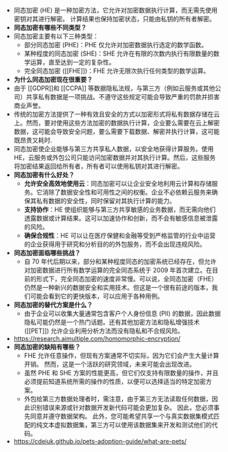 - 同态加密 (HE) 是一种加密方法，它允许对加密数据执行计算，而无需先使用密钥对其进行解密。 计算结果也保持加密状态，只能由私钥的所有者解密。
- **同态加密有哪些不同类型？**
- 同态加密主要有以下三种类型：
	- 部分同态加密 (PHE)：PHE 仅允许对加密数据执行选定的数学函数。
	- 某种程度的同态加密 (SHE)：SHE 允许在有限的次数内执行有限数量的数学运算，直至达到一定的复杂性。
	- 完全同态加密 ([[FHE]])：FHE 允许无限次执行任何类型的数学运算。
- **为什么同态加密现在很重要？**
- 由于 [[GDPR]]和 [[CCPA]] 等数据隐私法规，与第三方（例如云服务或其他公司）共享私有数据是一项挑战。不遵守这些规定可能会导致严重的罚款并损害商业声誉。
- 传统的加密方法提供了一种有效且安全的方式以加密形式将私有数据存储在云上。然而，要对使用这些方法加密的数据执行计算，企业要么需要在云上解密数据，这可能会导致安全问题，要么需要下载数据、解密并执行计算，这可能既昂贵又耗时.
- 同态加密使企业能够与第三方共享私人数据，以安全地获得计算服务。使用 HE，云服务或外包公司只能访问加密数据并对其执行计算。然后，这些服务将加密结果返回给所有者，所有者可以使用私钥对其进行解密。
- **同态加密有什么好处？**
	- **允许安全高效地使用云**：同态加密可以让企业安全地利用云计算和存储服务。它消除了数据安全性和可用性之间的权衡。企业不必依赖云服务来确保其私有数据的安全性，同时保留对其执行计算的能力。
	- **支持协作**：HE 使组织能够与第三方共享敏感的业务数据，而无需向他们透露数据或计算结果。这可以加速协作和创新，而不会有敏感信息被泄露的风险。
	- **确保合规性**：HE 可以让在医疗保健和金融等受到严格监管的行业中运营的企业获得用于研究和分析目的的外包服务，而不会出现违规风险。
- **同态加密面临哪些挑战？**
	- 自 70 年代后期以来，部分和某种程度同态的加密系统已经存在，但允许对加密数据进行所有数学运算的完全同态系统于 2009 年首次建立。在目前的形式下，完全同态加密的速度非常慢。可以说，全同态加密（FHE）仍然是一种新兴的数据安全和实用技术。但这是一个很有前途的版本，我们可能会看到它的更快版本，可以应用于各种用例。
- **同态加密的替代方案是什么？**
	- 由于企业可以收集大量通常包含客户个人身份信息 (PII) 的数据，因此数据隐私可能仍然是一个热门话题。还有其他加密方法和隐私增强技术 ([[PET]]) 允许企业利用分析方法而没有隐私和不合规风险。
- https://research.aimultiple.com/homomorphic-encryption/
- **同态加密的缺陷有哪些？**
	- FHE 允许任意操作，但现有方案通常不切实际，因为它们会产生大量计算开销。 然而，这是一个活跃的研究领域，未来可能会出现改进。
	- 虽然 PHE 和 SHE 方案的性能更高，但它们仅支持有限数量的操作，并且必须提前知道系统所需的操作的性质，以便可以选择适当的特定加密方案。
	- 外包给第三方数据处理者时，需注意，由于第三方无法读取任何数据，因此识别错误来源或针对数据开发新代码可能会更加复杂。 因此，您必须事先同意并遵守数据架构。 此外，您可能希望共享一个与真实数据集模式匹配的纯文本虚拟数据集，第三方可以使用该数据集来开发和测试他们的代码。
- https://cdeiuk.github.io/pets-adoption-guide/what-are-pets/